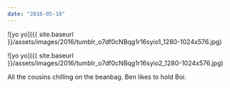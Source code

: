 ```yaml
---
date: "2016-05-18"
---
```


![yo yo]({{ site.baseurl }}/assets/images/2016/tumblr_o7df0cNBqg1r16syio1_1280-1024x576.jpg)

![yo yo]({{ site.baseurl }}/assets/images/2016/tumblr_o7df0cNBqg1r16syio2_1280-1024x576.jpg)

All the cousins chilling on the beanbag. Ben likes to hold Boi.
